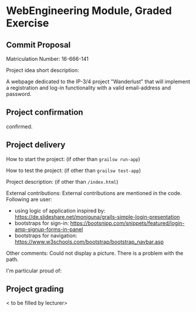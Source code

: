 # WebEngineering Module, Graded Exercise

## Commit Proposal

Matriculation Number: 16-666-141

Project idea short description: 

A webpage dedicated to the IP-3/4 project "Wanderlust" that will 
implement a registration and log-in functionality with a valid email-address
and password.

## Project confirmation

confirmed.


## Project delivery <to be filled by student>

How to start the project: (if other than `grailsw run-app`)

How to test the project:  (if other than `grailsw test-app`)

Project description:      (if other than `/index.html`)

External contributions:
External contributions are mentioned in the code. Following are user:

- using logic of application inspired by: https://de.slideshare.net/moniguna/grails-simple-login-presentation
- bootstraps for sign-in: https://bootsnipp.com/snippets/featured/login-amp-signup-forms-in-panel
- bootstraps for navigation: https://www.w3schools.com/bootstrap/bootstrap_navbar.asp

Other comments: 
Could not display a picture. There is a problem with the path.


I'm particular proud of:


## Project grading 

< to be filled by lecturer>
